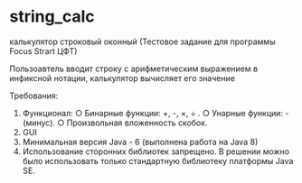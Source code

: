 # string_calc
калькулятор строковый оконный (Тестовое задание для программы Focus Strart ЦФТ)

Пользоавтель вводит строку с арифметическим выражением в инфиксной нотации, калькулятор вычисляет его значение

Требования:
1) Функционал: 
○ Бинарные функции: +, -, ×, ÷ .
○ Унарные функции: - (минус).
○ Произвольная вложенность скобок.
2) GUI 
3) Минимальная версия Java - 6 (выполнена работа на Java 8)
4) Использование сторонних библиотек запрещено. В решении можно было использовать только
стандартную библиотеку платформы Java SE.
